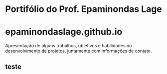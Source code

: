 
# Portifólio do Prof. Epaminondas Lage
# epaminondaslage.github.io

Apresentação de alguns trabalhos, objetivos e habilidades no desenvolvimento de projetos, juntamente com informações de contato.

##  teste
